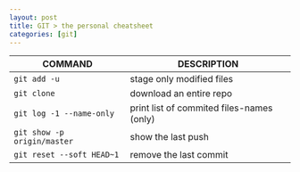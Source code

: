 ```yaml
---
layout: post
title: GIT > the personal cheatsheet
categories: [git]
---
```


COMMAND                     | DESCRIPTION
----------------------------|------------------------------------------
`git add -u`                | stage only modified files
`git clone`                 | download an entire repo
`git log -1 --name-only`    | print list of commited files-names (only)
`git show -p origin/master` | show the last push
`git reset --soft HEAD~1`   | remove the last commit